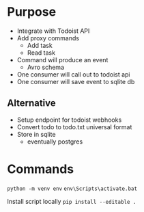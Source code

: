 # Purpose

- Integrate with Todoist API
- Add proxy commands
  - Add task
  - Read task
- Command will produce an event
  - Avro schema
- One consumer will call out to todoist api
- One consumer will save event to sqlite db

## Alternative
- Setup endpoint for todoist webhooks
- Convert todo to todo.txt universal format
- Store in sqlite
   - eventually postgres

# Commands

`python -m venv env`
`env\Scripts\activate.bat`

Install script locally
`pip install --editable .`
